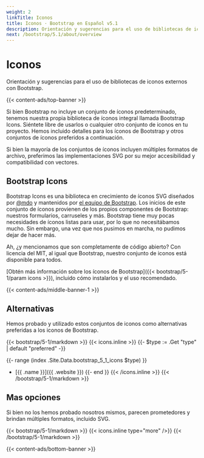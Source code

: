 ```yaml
---
weight: 2
linkTitle: Iconos
title: Iconos · Bootstrap en Español v5.1
description: Orientación y sugerencias para el uso de bibliotecas de iconos externos con Bootstrap.
next: /bootstrap/5.1/about/overview
---
```


# Iconos

Orientación y sugerencias para el uso de bibliotecas de iconos externos con Bootstrap.

{{< content-ads/top-banner >}}

Si bien Bootstrap no incluye un conjunto de íconos predeterminado, tenemos nuestra propia biblioteca de íconos integral llamada Bootstrap Icons. Siéntete libre de usarlos o cualquier otro conjunto de iconos en tu proyecto. Hemos incluido detalles para los íconos de Bootstrap y otros conjuntos de íconos preferidos a continuación.

Si bien la mayoría de los conjuntos de íconos incluyen múltiples formatos de archivo, preferimos las implementaciones SVG por su mejor accesibilidad y compatibilidad con vectores.

## Bootstrap Icons

Bootstrap Icons es una biblioteca en crecimiento de íconos SVG diseñados por [@mdo](https://github.com/mdo) y mantenidos por [el equipo de Bootstrap](https://github.com/orgs/twbs/people). Los inicios de este conjunto de íconos provienen de los propios componentes de Bootstrap: nuestros formularios, carruseles y más. Bootstrap tiene muy pocas necesidades de íconos listas para usar, por lo que no necesitábamos mucho. Sin embargo, una vez que nos pusimos en marcha, no pudimos dejar de hacer más.

Ah, ¿y mencionamos que son completamente de código abierto? Con licencia del MIT, al igual que Bootstrap, nuestro conjunto de iconos está disponible para todos.

[Obtén más información sobre los íconos de Bootstrap]({{< bootstrap/5-1/param icons >}}), incluido cómo instalarlos y el uso recomendado.

{{< content-ads/middle-banner-1 >}}

## Alternativas

Hemos probado y utilizado estos conjuntos de iconos como alternativas preferidas a los iconos de Bootstrap.

{{< bootstrap/5-1/markdown >}}
{{< icons.inline >}}
{{- $type := .Get "type" | default "preferred" -}}

{{- range (index .Site.Data.bootstrap_5_1_icons $type) }}
- [{{ .name }}]({{ .website }})
{{- end }}
{{< /icons.inline >}}
{{< /bootstrap/5-1/markdown >}}

## Mas opciones

Si bien no los hemos probado nosotros mismos, parecen prometedores y brindan múltiples formatos, incluido SVG.

{{< bootstrap/5-1/markdown >}}
{{< icons.inline type="more" />}}
{{< /bootstrap/5-1/markdown >}}

{{< content-ads/bottom-banner >}}